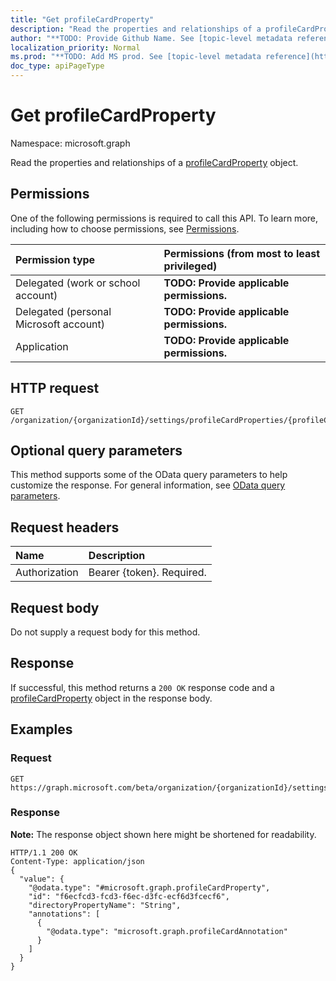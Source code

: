 ```yaml
---
title: "Get profileCardProperty"
description: "Read the properties and relationships of a profileCardProperty object."
author: "**TODO: Provide Github Name. See [topic-level metadata reference](https://msgo.azurewebsites.net/add/document/guidelines/metadata.html#topic-level-metadata)**"
localization_priority: Normal
ms.prod: "**TODO: Add MS prod. See [topic-level metadata reference](https://msgo.azurewebsites.net/add/document/guidelines/metadata.html#topic-level-metadata)**"
doc_type: apiPageType
---
```


# Get profileCardProperty
Namespace: microsoft.graph

Read the properties and relationships of a [profileCardProperty](../resources/profilecardproperty.md) object.

## Permissions
One of the following permissions is required to call this API. To learn more, including how to choose permissions, see [Permissions](/concepts/permissions-reference.md).

|Permission type|Permissions (from most to least privileged)|
|:---|:---|
|Delegated (work or school account)|**TODO: Provide applicable permissions.**|
|Delegated (personal Microsoft account)|**TODO: Provide applicable permissions.**|
|Application|**TODO: Provide applicable permissions.**|

## HTTP request

<!-- {
  "blockType": "ignored"
}
-->
``` http
GET /organization/{organizationId}/settings/profileCardProperties/{profileCardPropertyId}
```

## Optional query parameters
This method supports some of the OData query parameters to help customize the response. For general information, see [OData query parameters](/graph/query-parameters).

## Request headers
|Name|Description|
|:---|:---|
|Authorization|Bearer {token}. Required.|

## Request body
Do not supply a request body for this method.

## Response

If successful, this method returns a `200 OK` response code and a [profileCardProperty](../resources/profilecardproperty.md) object in the response body.

## Examples

### Request
<!-- {
  "blockType": "request",
  "name": "get_profilecardproperty"
}
-->
``` http
GET https://graph.microsoft.com/beta/organization/{organizationId}/settings/profileCardProperties/{profileCardPropertyId}
```


### Response
**Note:** The response object shown here might be shortened for readability.
<!-- {
  "blockType": "response",
  "truncated": true,
  "@odata.type": "microsoft.graph.profileCardProperty"
}
-->
``` http
HTTP/1.1 200 OK
Content-Type: application/json
{
  "value": {
    "@odata.type": "#microsoft.graph.profileCardProperty",
    "id": "f6ecfcd3-fcd3-f6ec-d3fc-ecf6d3fcecf6",
    "directoryPropertyName": "String",
    "annotations": [
      {
        "@odata.type": "microsoft.graph.profileCardAnnotation"
      }
    ]
  }
}
```

